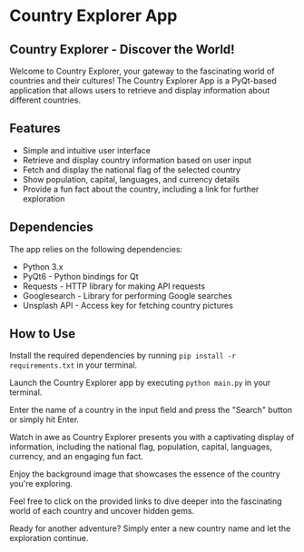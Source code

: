 # Country Explorer App

## Country Explorer - Discover the World!

Welcome to Country Explorer, your gateway to the fascinating world of countries and their cultures! 
The Country Explorer App is a PyQt-based application that allows users to retrieve and display information about different countries. 

## Features

- Simple and intuitive user interface
- Retrieve and display country information based on user input
- Fetch and display the national flag of the selected country
- Show population, capital, languages, and currency details
- Provide a fun fact about the country, including a link for further exploration

## Dependencies

The app relies on the following dependencies:

* Python 3.x
* PyQt6 - Python bindings for Qt
* Requests - HTTP library for making API requests
* Googlesearch - Library for performing Google searches
* Unsplash API - Access key for fetching country pictures

## How to Use

Install the required dependencies by running ``` pip install -r requirements.txt ``` in your terminal.

Launch the Country Explorer app by executing ``` python main.py ``` in your terminal.

Enter the name of a country in the input field and press the "Search" button or simply hit Enter.

Watch in awe as Country Explorer presents you with a captivating display of information, including the national flag, population, capital, languages, currency, and an engaging fun fact.

Enjoy the background image that showcases the essence of the country you're exploring.

Feel free to click on the provided links to dive deeper into the fascinating world of each country and uncover hidden gems.

Ready for another adventure? Simply enter a new country name and let the exploration continue.
